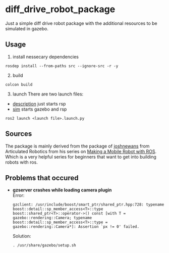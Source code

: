 # diff_drive_robot_package
Just a simple diff drive robot package with the additional resources to be simulated in gazebo.

## Usage

1. install nessecary dependencies
```
rosdep install --from-paths src --ignore-src -r -y
```
2. build 
```
colcon build
```
3. launch
There are two launch files:
- [description](./launch/description.launch.py) just starts rsp
- [sim](./launch/sim.launch.py) starts gazebo and rsp 
```
ros2 launch <launch file>.launch.py
```

## Sources
The package is mainly derived from the package of [joshnewans](https://github.com/joshnewans) from Articulated Robotics from his series on [Making a Mobile Robot with ROS](https://articulatedrobotics.xyz/mobile-robot-full-list/). Which is a very helpful series for beginners that want to get into building robots with ros. 

## Problems that occured
- <b> gzserver crashes while loading camera plugin </b> <br>
    Error:
    ``` 
    gzclient: /usr/include/boost/smart_ptr/shared_ptr.hpp:728: typename     boost::detail::sp_member_access<T>::type boost::shared_ptr<T>::operator->() const [with T =     gazebo::rendering::Camera; typename boost::detail::sp_member_access<T>::type =  gazebo::rendering::Camera*]: Assertion `px != 0' failed.
    ```
    Solution: 
    ```
    . /usr/share/gazebo/setup.sh
    ```